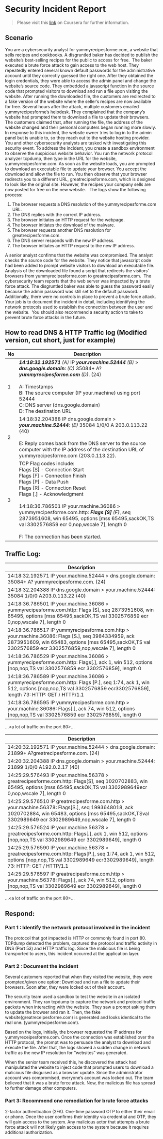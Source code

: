# Security Incident Report

> Please visit this [link](https://www.coursera.org/learn/networks-and-network-security?specialization=google-cybersecurity) on Coursera for further information. 

## Scenario

You are a cybersecurity analyst for yummyrecipesforme.com, a website that sells recipes and cookbooks. A disgruntled baker has decided to publish the website’s best-selling recipes for the public to access for free. 
The baker executed a brute force attack to gain access to the web host. They repeatedly entered several known default passwords for the administrative account until they correctly guessed the right one. After they obtained the login credentials, they were able to access the admin panel and change the website’s source code. They embedded a javascript function in the source code that prompted visitors to download and run a file upon visiting the website. After running the downloaded file, the customers are redirected to a fake version of the website where the seller’s recipes are now available for free.
Several hours after the attack, multiple customers emailed yummyrecipesforme’s helpdesk. They complained that the company’s website had prompted them to download a file to update their browsers. The customers claimed that, after running the file, the address of the website changed and their personal computers began running more slowly. 
In response to this incident, the website owner tries to log in to the admin panel but is unable to, so they reach out to the website hosting provider. You and other cybersecurity analysts are tasked with investigating this security event.
To address the incident, you create a sandbox environment to observe the suspicious website behavior. You run the network protocol analyzer tcpdump, then type in the URL for the website, yummyrecipesforme.com. As soon as the website loads, you are prompted to download an executable file to update your browser. You accept the download and allow the file to run. You then observe that your browser redirects you to a different URL, greatrecipesforme.com, which is designed to look like the original site. However, the recipes your company sells are now posted for free on the new website.  
The logs show the following process:
1. The browser requests a DNS resolution of the yummyrecipesforme.com URL.
2. The DNS replies with the correct IP address. 
3. The browser initiates an HTTP request for the webpage.
4. The browser initiates the download of the malware.
5. The browser requests another DNS resolution for greatrecipesforme.com.
6. The DNS server responds with the new IP address.
7. The browser initiates an HTTP request to the new IP address. <br>

A senior analyst confirms that the website was compromised. The analyst checks the source code for the website. They notice that javascript code had been added to prompt website visitors to download an executable file. Analysis of the downloaded file found a script that redirects the visitors’ browsers from yummyrecipesforme.com to greatrecipesforme.com. 
The cybersecurity team reports that the web server was impacted by a brute force attack. The disgruntled baker was able to guess the password easily because the admin password was still set to the default password. Additionally, there were no controls in place to prevent a brute force attack. 
Your job is to document the incident in detail, including identifying the network protocols used to establish the connection between the user and the website.  You should also recommend a security action to take to prevent brute force attacks in the future.

## How to read DNS & HTTP Traffic log (Modified version, cut short, just for example) 

| No | Description |
|---|---|
| 1 | ***14:18:32.192571*** _(A)_ IP ***your.machine.52444*** _(B)_ > ***dns.google.domain:*** _(C)_ 35084+ A? ***yummyrecipesforme.com***  _(D)_. (24) <br><br> A: Timestamps <br> B: The source computer (IP your.machine) using port 52444 <br> C: DNS server (dns.google.domain) <br> D: The destination URL |
| 2 | 14:18:32.204388 IP dns.google.domain > ***your.machine.52444***: _(E)_ 35084 1/0/0 A 203.0.113.22 (40) <br><br> E: Reply comes back from the DNS server to the source computer with the IP address of the destination URL of yummyrecipesforme.com (203.0.113.22). |
| 3 | TCP Flag codes include: <br> Flags [S]  - Connection Start <br> Flags [F]  - Connection Finish <br> Flags [P]  - Data Push <br> Flags [R]  - Connection Reset <br> Flags [.]  - Acknowledgment <br><br>  14:18:36.786501 IP your.machine.36086 > yummyrecipesforme.com.http: ***Flags [S]*** _(F)_, seq 2873951608, win 65495, options [mss 65495,sackOK,TS val 3302576859 ecr 0,nop,wscale 7], length 0 <br><br> F: The connection has been started. 

## Traffic Log:

| Description |
|---|
| 14:18:32.192571 IP your.machine.52444 > dns.google.domain: 35084+ A? yummyrecipesforme.com. (24)  |
| 14:18:32.204388 IP dns.google.domain > your.machine.52444: 35084 1/0/0 A203.0.113.22 (40)  |
| 14:18:36.786501 IP your.machine.36086 > yummyrecipesforme.com.http: Flags [S], seq 2873951608, win 65495, options [mss 65495,sackOK,TS val 3302576859 ecr 0,nop,wscale 7], length 0 |
| 14:18:36.786517 IP yummyrecipesforme.com.http > your.machine.36086: Flags [S.], seq 3984334959, ack 2873951609, win 65483, options [mss 65495,sackOK,TS val 3302576859 ecr 3302576859,nop,wscale 7], length 0 |
| 14:18:36.786529 IP your.machine.36086 > yummyrecipesforme.com.http: Flags[.], ack 1, win 512, options [nop,nop,TS val 3302576859 ecr 3302576859], length 0 |
| 14:18:36.786589 IP your.machine.36086 > yummyrecipesforme.com.http: Flags [P.], seq 1:74, ack 1, win 512, options [nop,nop,TS val 3302576859 ecr3302576859], length 73: HTTP: GET / HTTP/1.1 |
| 14:18:36.786595 IP yummyrecipesforme.com.http > your.machine.36086: Flags[.], ack 74, win 512, options [nop,nop,TS val 3302576859 ecr 3302576859], length 0 | <br>
...<a lot of traffic on the port 80>... 

| Description |
|---|
| 14:20:32.192571 IP your.machine.52444 > dns.google.domain: 21899+ A?greatrecipesforme.com. (24) |
| 14:20:32.204388 IP dns.google.domain > your.machine.52444: 21899 1/0/0 A192.0.2.17 (40) |
| 14:25:29.576493 IP your.machine.56378 > greatrecipesforme.com.http: Flags[S], seq 1020702883, win 65495, options [mss 65495,sackOK,TS val 3302989649ecr 0,nop,wscale 7], length 0 |
| 14:25:29.576510 IP greatrecipesforme.com.http > your.machine.56378: Flags[S.], seq 1993648018, ack 1020702884, win 65483, options [mss 65495,sackOK,TSval 3302989649 ecr 3302989649,nop,wscale 7], length 0 |
| 14:25:29.576524 IP your.machine.56378 > greatrecipesforme.com.http: Flags[.], ack 1, win 512, options [nop,nop,TS val 3302989649 ecr 3302989649], length 0 |
| 14:25:29.576590 IP your.machine.56378 > greatrecipesforme.com.http: Flags[P.], seq 1:74, ack 1, win 512, options [nop,nop,TS val 3302989649 ecr3302989649], length 73: HTTP: GET / HTTP/1.1 |
| 14:25:29.576597 IP greatrecipesforme.com.http > your.machine.56378: Flags[.], ack 74, win 512, options [nop,nop,TS val 3302989649 ecr 3302989649], length 0 | <br>
...<a lot of traffic on the port 80>...

## Respond: 
### Part 1 : Identify the network protocol involved in the incident

The protocol that got impacted is HTTP or commonly found in port 80. TCPdump detected the problem, captured the protocol and traffic activity in DNS (Port 53) and HTTP traffic log. Since the malicious file is being transported to users, this incident occurred at the application layer.

### Part 2 : Document the incident

Several customers reported that when they visited the website, they were prompted/given one option: Download and run a file to update their browsers. Soon after, they were locked out of their account. 
 
The security team used a sandbox to test the website in an isolated environment. They ran tcpdump to capture the network and protocol traffic packets when interacting with the website. They saw a prompt asking them to update the browser and ran it. Then, the fake website(greatreceipesforme.com) is generated and looks identical to the real one. (yummyrecipesforme.com).
 
Based on the logs, initially, the browser requested the IP address for yummyreceipesforme.com. Once the connection was established over the HTTP protocol, the prompt was to persuade the analyst to download and execute the file. After that, the logs showed a sudden change in network traffic as the new IP resolution for “websites” was generated. 
 
When the senior team received this, he discovered the attack had manipulated the website to inject code that prompted users to download a malicious file disguised as a browser update. Since the administrator account was compromised, everyone’s account was locked out. The team believed that it was a brute force attack. Now, the malicious file has spread to further damage other computers. 
 
 ### Part 3: Recommend one remediation for brute force attacks

2-factor authentication (2FA). One-time password OTP to either their email or phone. Once the user confirms their identity via credential and OTP, they will gain access to the system. Any malicious actor that attempts a brute force attack will not likely gain access to the system because it requires additional authorization. 
